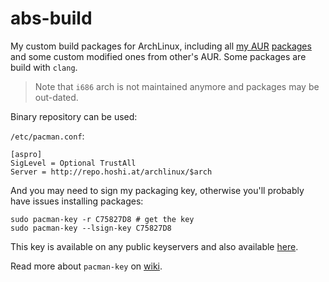 abs-build
=========

My custom build packages for ArchLinux, including all [my AUR](https://github.com/AstroProfundis/aur) [packages](https://aur.archlinux.org/packages/?SeB=m&K=AstroProfundis) and some custom modified ones from other's AUR. Some packages are build with `clang`.

> Note that `i686` arch is not maintained anymore and packages may be out-dated.

Binary repository can be used:

`/etc/pacman.conf`:

    [aspro]
    SigLevel = Optional TrustAll
    Server = http://repo.hoshi.at/archlinux/$arch

And you may need to sign my packaging key, otherwise you'll probably have issues installing packages:

    sudo pacman-key -r C75827D8 # get the key
    sudo pacman-key --lsign-key C75827D8

This key is available on any public keyservers and also available [here](http://repo.hoshi.at/archlinux/pubring.gpg).

Read more about `pacman-key` on [wiki](https://wiki.archlinux.org/index.php/Pacman-key).
